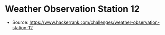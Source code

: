 # Weather Observation Station 12

- Source: https://www.hackerrank.com/challenges/weather-observation-station-12